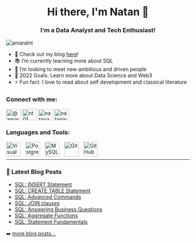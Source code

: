 <h1 align="center">Hi there, I'm Natan 👋</h1>

<h3 align="center">I'm a Data Analyst and Tech Enthusiast!</h3>

<p align="left"> <img src="https://komarev.com/ghpvc/?username=amaralnt&label=Profile%20views&color=0e75b6&style=flat" alt="amaralnt" /> </p>

- 🔭 Check out my blog [here][blog]!
- 📚 I’m currently learning more about SQL
- 🤝 I’m looking to meet new ambitious and driven people
- 🎯 2022 Goals: Learn more about Data Science and Web3
- ⚡ Fun fact: I love to read about self development and classical literature

### Connect with me:

<a href="https://twitter.com/@amaralnt01" target="blank"><img align="center" src="https://raw.githubusercontent.com/rahuldkjain/github-profile-readme-generator/master/src/images/icons/Social/twitter.svg" alt="@amaralnt01" height="30" width="40" /></a>
<a href="https://linkedin.com/in/nt01" target="blank"><img align="center" src="https://raw.githubusercontent.com/rahuldkjain/github-profile-readme-generator/master/src/images/icons/Social/linked-in-alt.svg" alt="nt01" height="30" width="40" /></a>
<a href="https://kaggle.com/natanamaral01" target="blank"><img align="center" src="https://raw.githubusercontent.com/rahuldkjain/github-profile-readme-generator/master/src/images/icons/Social/kaggle.svg" alt="natanamaral01" height="30" width="40" /></a>
<a href="https://instagram.com/natanjpg" target="blank"><img align="center" src="https://raw.githubusercontent.com/rahuldkjain/github-profile-readme-generator/master/src/images/icons/Social/instagram.svg" alt="natanjpg" height="30" width="40" /></a>
</p>

### Languages and Tools:

<img align="left" alt="Visual Studio Code" width="40px" src="https://cdn.jsdelivr.net/gh/devicons/devicon/icons/vscode/vscode-original.svg" style="padding-right:10px;" />
<img align="left" alt="PostgreSQL" width="40px" src="https://cdn.jsdelivr.net/gh/devicons/devicon/icons/postgresql/postgresql-original.svg" style="padding-right:10px;" />
<img align="left" alt="MySQL" width="40px" src="https://cdn.jsdelivr.net/gh/devicons/devicon/icons/mysql/mysql-original.svg" style="padding-right:10px;" />
<img align="left" alt="Git" width="40px" src="https://cdn.jsdelivr.net/gh/devicons/devicon/icons/git/git-original.svg" style="padding-right:10px;" />
<img align="left" alt="GitHub" width="40px" src="https://cdn.jsdelivr.net/gh/devicons/devicon/icons/github/github-original.svg" style="padding-right:10px;" />

<br />
<br />

---

### 📕 Latest Blog Posts

- [SQL: INSERT Statement][post1]
- [SQL: CREATE TABLE Statement][post2]
- [SQL: Advanced Commands][post3]
- [SQL: JOIN clauses][post4]
- [SQL: Answering Business Questions][post5]
- [SQL: Aggregate Functions][post6]
- [SQL: Statement Fundamentals][post7]

➡️ [more blog posts...](http://natan4tech.com)


[website]: http://natan4tech.com
[blog]: http://natan4tech.com
[twitter]: https://twitter.com/Natan03159023
[instagram]: https://instagram.com/natanjpg
[linkedin]: https://linkedin.com/in/nt01

[post1]: https://natan4tech.com/2022/09/09/sql-insert-statement/
[post2]: https://natan4tech.com/2022/08/27/sql-create-table-statement/
[post3]: https://natan4tech.com/2022/08/13/sql-advanced-commands-exploratory-analysis-pt-1/
[post4]: https://natan4tech.com/2022/08/04/sql-joins-exploratory-analysis/
[post5]: https://natan4tech.com/2022/07/01/sql-answering-business-questions-exploratory-analysis/
[post6]: https://natan4tech.com/2022/06/24/sql-aggregate-functions-exploratory-analysis/
[post7]: https://natan4tech.com/2022/06/17/sql-dataset-exploration/
